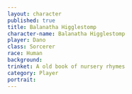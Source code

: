 ```yaml
---
layout: character
published: true
title: Balanatha Higglestomp
character-name: Balanatha Higglestomp
player: Dano
class: Sorcerer
race: Human
background: 
trinket: A old book of nursery rhymes 
category: Player
portrait: 
---
```


